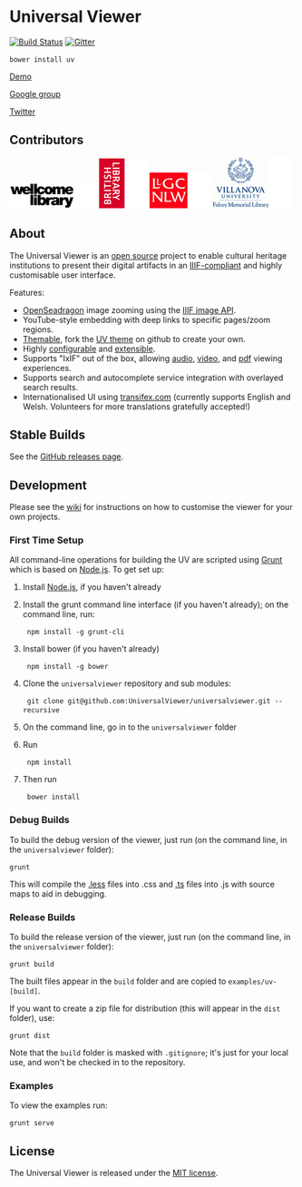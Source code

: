 # Universal Viewer

[![Build Status](https://travis-ci.org/UniversalViewer/universalviewer.svg?branch=master)](https://travis-ci.org/UniversalViewer/universalviewer) [![Gitter](https://badges.gitter.im/Join%20Chat.svg)](https://gitter.im/UniversalViewer/universalviewer?utm_source=badge&utm_medium=badge&utm_campaign=pr-badge&utm_content=badge)

    bower install uv

[Demo](http://universalviewer.azurewebsites.net/)

[Google group](https://groups.google.com/forum/#!forum/universalviewer)

[Twitter](https://twitter.com/universalviewer)

## Contributors

![Wellcome Library](https://raw.githubusercontent.com/UniversalViewer/assets/master/wellcome_logo.png "Wellcome Library")
![British Library](https://raw.githubusercontent.com/UniversalViewer/assets/master/bl_logo.png "British Library")
![National Library of Wales](https://raw.githubusercontent.com/UniversalViewer/assets/master/nlw_logo.png "National Library of Wales")
![Villanova University, Falvey Memorial Library](https://raw.githubusercontent.com/UniversalViewer/assets/master/vufalvey_logo.png "Villanova University, Falvey Memorial Library")

## About

The Universal Viewer is an [open source](https://github.com/UniversalViewer/universalviewer/blob/master/LICENSE.txt) project to enable cultural heritage institutions to present their digital artifacts in an [IIIF-compliant](http://iiif.io/) and highly customisable user interface. 

Features:

- [OpenSeadragon](https://openseadragon.github.io/) image zooming using the [IIIF image API](http://iiif.io/api/image/2.0/).
- YouTube-style embedding with deep links to specific pages/zoom regions.
- [Themable](https://stackedit.io/viewer#!provider=gist&gistId=5411c4576c2ec7387bba&filename=uv-theming-tutorial.md), fork the [UV theme](https://github.com/UniversalViewer/uv-en-GB-theme) on github to create your own.
- Highly [configurable](https://github.com/UniversalViewer/universalviewer/wiki/Configuration) and [extensible](http://universalviewer.gitbooks.io/custom-extensions/content/).
- Supports "IxIF" out of the box, allowing [audio](http://universalviewer.azurewebsites.net/?manifest=http://wellcomelibrary.org/iiif/b17307922/manifest), [video](http://universalviewer.azurewebsites.net/?manifest=http://wellcomelibrary.org/iiif/b16659090/manifest), and [pdf](http://universalviewer.azurewebsites.net/?manifest=http://wellcomelibrary.org/iiif/b17502792/manifest) viewing experiences.
- Supports search and autocomplete service integration with overlayed search results.
- Internationalised UI using [transifex.com](https://www.transifex.com/) (currently supports English and Welsh. Volunteers for more translations gratefully accepted!)

## Stable Builds

See the [GitHub releases page](https://github.com/UniversalViewer/UniversalViewer/releases).

## Development

Please see the [wiki](https://github.com/UniversalViewer/UniversalViewer/wiki) for instructions on how to customise the viewer for your own projects.

### First Time Setup

All command-line operations for building the UV are scripted using [Grunt](http://gruntjs.com/) which is based on [Node.js](http://nodejs.org/). To get set up:

1. Install [Node.js](http://nodejs.org), if you haven't already

1. Install the grunt command line interface (if you haven't already); on the command line, run:

	    npm install -g grunt-cli

1. Install bower (if you haven't already)

        npm install -g bower

1. Clone the `universalviewer` repository and sub modules:

	    git clone git@github.com:UniversalViewer/universalviewer.git --recursive

1. On the command line, go in to the `universalviewer` folder

1. Run

        npm install

1. Then run

        bower install


### Debug Builds

To build the debug version of the viewer, just run (on the command line, in the `universalviewer` folder):

	grunt

This will compile the [.less](http://lesscss.org) files into .css and [.ts](http://typescriptlang.org) files into .js with source maps to aid in debugging.

### Release Builds

To build the release version of the viewer, just run (on the command line, in the `universalviewer` folder):

	grunt build

The built files appear in the `build` folder and are copied to `examples/uv-[build]`.

If you want to create a zip file for distribution (this will appear in the `dist` folder), use:

	grunt dist

Note that the `build` folder is masked with `.gitignore`; it's just for your local use, and won't be checked in to the repository.

### Examples

To view the examples run:

    grunt serve

## License

The Universal Viewer is released under the [MIT license](https://github.com/UniversalViewer/universalviewer/blob/master/LICENSE.txt).